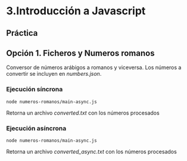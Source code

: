# 3.Introducción a Javascript

## **Práctica**

## **Opción 1. Ficheros y Numeros romanos**

Conversor de números arábigos a romanos y viceversa.
Los números a convertir se incluyen en _numbers.json_.

### Ejecución síncrona

```
node numeros-romanos/main-async.js
```

Retorna un archivo _converted.txt_ con los números procesados

### Ejecución asíncrona

```
node numeros-romanos/main-async.js
```

Retorna un archivo _converted_async.txt_ con los números procesados
